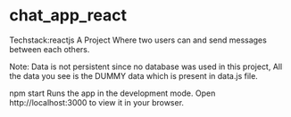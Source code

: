 ﻿# chat_app_react
Techstack:reactjs 
A Project  Where two users can and send messages between each others.

Note: Data is not persistent since no database was used in this project, All the data you see is the DUMMY data which is present in data.js file.

npm start
Runs the app in the development mode.
Open http://localhost:3000 to view it in your browser.

